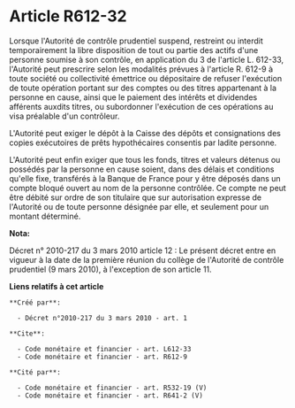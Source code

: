 # Article R612-32

Lorsque l'Autorité de contrôle prudentiel suspend, restreint ou interdit temporairement la libre disposition de tout ou
partie des actifs d'une personne soumise à son contrôle, en application du 3 de l'article L. 612-33, l'Autorité peut
prescrire selon les modalités prévues à l'article R. 612-9 à toute société ou collectivité émettrice ou dépositaire de
refuser l'exécution de toute opération portant sur des comptes ou des titres appartenant à la personne en cause, ainsi que le
paiement des intérêts et dividendes afférents auxdits titres, ou subordonner l'exécution de ces opérations au visa préalable
d'un contrôleur.

L'Autorité peut exiger le dépôt à la Caisse des dépôts et consignations des copies exécutoires de prêts hypothécaires
consentis par ladite personne.

L'Autorité peut enfin exiger que tous les fonds, titres et valeurs détenus ou possédés par la personne en cause soient, dans
des délais et conditions qu'elle fixe, transférés à la Banque de France pour y être déposés dans un compte bloqué ouvert au
nom de la personne contrôlée. Ce compte ne peut être débité sur ordre de son titulaire que sur autorisation expresse de
l'Autorité ou de toute personne désignée par elle, et seulement pour un montant déterminé.

**Nota:**

Décret n° 2010-217 du 3 mars 2010 article 12 : Le présent décret entre en vigueur à la date de la première réunion du collège
de l'Autorité de contrôle prudentiel (9 mars 2010), à l'exception de son article 11.

**Liens relatifs à cet article**

	**Créé par**:

	  - Décret n°2010-217 du 3 mars 2010 - art. 1

	**Cite**:

	  - Code monétaire et financier - art. L612-33
	  - Code monétaire et financier - art. R612-9

	**Cité par**:

	  - Code monétaire et financier - art. R532-19 (V)
	  - Code monétaire et financier - art. R641-2 (V)
